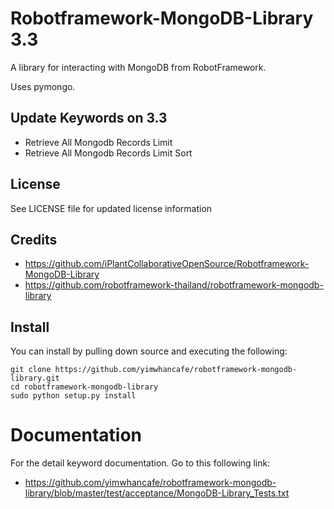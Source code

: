 Robotframework-MongoDB-Library 3.3
==============================
A library for interacting with MongoDB from RobotFramework.

Uses pymongo.

Update Keywords on 3.3
-------
- Retrieve All Mongodb Records Limit
- Retrieve All Mongodb Records Limit Sort
 
License
-------
See LICENSE file for updated license information

Credits
-------
- https://github.com/iPlantCollaborativeOpenSource/Robotframework-MongoDB-Library
- https://github.com/robotframework-thailand/robotframework-mongodb-library

Install
-------
You can install by pulling down source and executing the following:

    git clone https://github.com/yimwhancafe/robotframework-mongodb-library.git
    cd robotframework-mongodb-library
    sudo python setup.py install

# Documentation
For the detail keyword documentation. Go to this following link:
- https://github.com/yimwhancafe/robotframework-mongodb-library/blob/master/test/acceptance/MongoDB-Library_Tests.txt